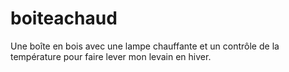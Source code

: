 # boiteachaud
Une boîte en bois avec une lampe chauffante et un contrôle de la température pour faire lever mon levain en hiver.
